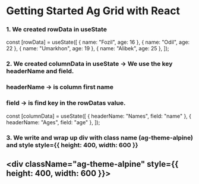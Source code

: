 # Getting Started Ag Grid with React

### 1. We created rowData in useState

const [rowData] = useState([
{ name: "Fozil", age: 16 },
{ name: "Odil", age: 22 },
{ name: "Umarkhon", age: 19 },
{ name: "Alibek", age: 25 },
]);

### 2. We created columnData in useState -> We use the key headerName and field.

### headerName -> is column first name

### field -> is find key in the rowDatas value.

const [columnData] = useState([
{ headerName: "Names", field: "name" },
{ headerName: "Ages", field: "age" },
]);

### 3. We write <AgGridReact rowData={rowData} columnDefs={columnData} /> and wrap up div with class name (ag-theme-alpine) and style style={{ height: 400, width: 600 }}

## <div className="ag-theme-alpine" style={{ height: 400, width: 600 }}> <AgGridReact rowData={rowData} columnDefs={columnData} />

</div>
